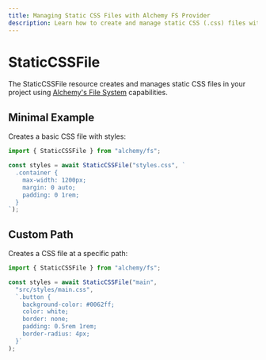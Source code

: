 ```yaml
---
title: Managing Static CSS Files with Alchemy FS Provider
description: Learn how to create and manage static CSS (.css) files with proper formatting using Alchemy's FS provider.
---
```


# StaticCSSFile

The StaticCSSFile resource creates and manages static CSS files in your project using [Alchemy's File System](https://alchemy.run/docs/concepts/fs) capabilities.

## Minimal Example

Creates a basic CSS file with styles:

```ts
import { StaticCSSFile } from "alchemy/fs";

const styles = await StaticCSSFile("styles.css", `
  .container {
    max-width: 1200px;
    margin: 0 auto;
    padding: 0 1rem;
  }
`);
```

## Custom Path

Creates a CSS file at a specific path:

```ts
import { StaticCSSFile } from "alchemy/fs";

const styles = await StaticCSSFile("main", 
  "src/styles/main.css",
  `.button {
    background-color: #0062ff;
    color: white;
    border: none;
    padding: 0.5rem 1rem;
    border-radius: 4px;
  }`
);
```